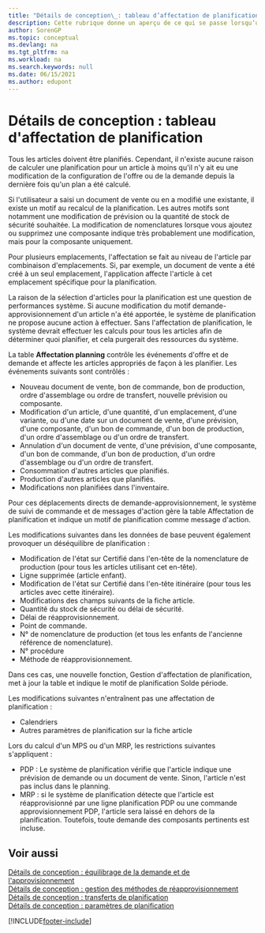```yaml
---
title: "Détails de conception\_: tableau d’affectation de planification"
description: Cette rubrique donne un aperçu de ce qui se passe lorsqu’un changement dans les modèles de demande ou d’approvisionnement nécessite que vous calculiez la façon dont vous planifiez un article.
author: SorenGP
ms.topic: conceptual
ms.devlang: na
ms.tgt_pltfrm: na
ms.workload: na
ms.search.keywords: null
ms.date: 06/15/2021
ms.author: edupont
---
```

# <a name="design-details-planning-assignment-table"></a><a name="design-details-planning-assignment-table"></a>Détails de conception : tableau d'affectation de planification
Tous les articles doivent être planifiés. Cependant, il n'existe aucune raison de calculer une planification pour un article à moins qu'il n'y ait eu une modification de la configuration de l'offre ou de la demande depuis la dernière fois qu'un plan a été calculé.  

Si l'utilisateur a saisi un document de vente ou en a modifié une existante, il existe un motif au recalcul de la planification. Les autres motifs sont notamment une modification de prévision ou la quantité de stock de sécurité souhaitée. La modification de nomenclatures lorsque vous ajoutez ou supprimez une composante indique très probablement une modification, mais pour la composante uniquement.  

Pour plusieurs emplacements, l'affectation se fait au niveau de l'article par combinaison d'emplacements. Si, par exemple, un document de vente a été créé à un seul emplacement, l'application affecte l'article à cet emplacement spécifique pour la planification.  

La raison de la sélection d'articles pour la planification est une question de performances système. Si aucune modification du motif demande-approvisionnement d'un article n'a été apportée, le système de planification ne propose aucune action à effectuer. Sans l'affectation de planification, le système devrait effectuer les calculs pour tous les articles afin de déterminer quoi planifier, et cela purgerait des ressources du système.  

La table **Affectation planning** contrôle les événements d'offre et de demande et affecte les articles appropriés de façon à les planifier. Les événements suivants sont contrôlés :  

* Nouveau document de vente, bon de commande, bon de production, ordre d'assemblage ou ordre de transfert, nouvelle prévision ou composante.  
* Modification d'un article, d'une quantité, d'un emplacement, d'une variante, ou d'une date sur un document de vente, d'une prévision, d'une composante, d'un bon de commande, d'un bon de production, d'un ordre d'assemblage ou d'un ordre de transfert.  
* Annulation d'un document de vente, d'une prévision, d'une composante, d'un bon de commande, d'un bon de production, d'un ordre d'assemblage ou d'un ordre de transfert.  
* Consommation d'autres articles que planifiés.  
* Production d'autres articles que planifiés.  
* Modifications non planifiées dans l'inventaire.  

Pour ces déplacements directs de demande-approvisionnement, le système de suivi de commande et de messages d'action gère la table Affectation de planification et indique un motif de planification comme message d'action.  

Les modifications suivantes dans les données de base peuvent également provoquer un déséquilibre de planification :  

* Modification de l'état sur Certifié dans l'en-tête de la nomenclature de production (pour tous les articles utilisant cet en-tête).  
* Ligne supprimée (article enfant).  
* Modification de l'état sur Certifié dans l'en-tête itinéraire (pour tous les articles avec cette itinéraire).  
* Modifications des champs suivants de la fiche article.  
* Quantité du stock de sécurité ou délai de sécurité.  
* Délai de réapprovisionnement.  
* Point de commande.  
* N° de nomenclature de production (et tous les enfants de l'ancienne référence de nomenclature).  
* N° procédure  
* Méthode de réapprovisionnement.  

Dans ces cas, une nouvelle fonction, Gestion d'affectation de planification, met à jour la table et indique le motif de planification Solde période.  

Les modifications suivantes n'entraînent pas une affectation de planification :  

* Calendriers  
* Autres paramètres de planification sur la fiche article  

Lors du calcul d'un MPS ou d'un MRP, les restrictions suivantes s'appliquent :  

* PDP : Le système de planification vérifie que l'article indique une prévision de demande ou un document de vente. Sinon, l'article n'est pas inclus dans le planning.  
* MRP : si le système de planification détecte que l'article est réapprovisionné par une ligne planification PDP ou une commande approvisionnement PDP, l'article sera laissé en dehors de la planification. Toutefois, toute demande des composants pertinents est incluse.  

## <a name="see-also"></a><a name="see-also"></a>Voir aussi
[Détails de conception : équilibrage de la demande et de l'approvisionnement](design-details-balancing-demand-and-supply.md)   
[Détails de conception : gestion des méthodes de réapprovisionnement](design-details-handling-reordering-policies.md)   
[Détails de conception : transferts de planification](design-details-transfers-in-planning.md)   
[Détails de conception : paramètres de planification](design-details-planning-parameters.md)  


[!INCLUDE[footer-include](includes/footer-banner.md)]
